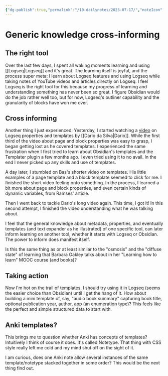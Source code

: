 ```yaml
---
{"dg-publish":true,"permalink":"/10-dailynotes/2023-07-17/","noteIcon":"2"}
---
```


# Generic knowledge cross-informing

## The right tool

Over the last few days, I spent all waking moments learning and using [[Logseq\|Logseq]] and it's great. The learning itself is joyful, and the process super meta: I learn about Logseq features and using Logseq while taking notes of YouTube videos and articles directly on Logseq. I feel Logseq is the right tool for this because my progress of learning and understanding something has never been so great. I figure Obsidian would do the job rather well too, but for now, Logseq's outliner capability and the granularity of blocks have won me over.

## Cross informing

Another thing I just experienced: Yesterday, I started watching a [video](https://www.youtube.com/watch?v=YSCfrQgrd2A&t=1374s) on Logseq properties and templates by [[Dario da Silva\|Dario]]. While the first third of the video about page and block properties was easy to grasp, I began getting lost as he covered templates. I experienced the same frustration when I first tried to learn about Obsidian's templates and the Templater plugin a few months ago. I even tried using it to no avail. In the end I never picked up any skills and use of templates.

A day later, I stumbled on Bas's shorter video on templates. His little examples of a page template and a block template seemed to click for me. I finished the short video feeling onto something. In the process, I learned a bit more about page and block properties, and even certain kinds of dynamic variables, from Ramses' article.

Then I went back to tackle Dario's long video again. This time, I got it! In this second attempt, I finished the video understanding what he was talking about.

I feel that the general knowledge about metadata, properties, and eventually templates (and text expander as he illustrated) of one specific tool, can later inform learning on another tool, whether it starts with Logseq or Obsidian. The power to inform does manifest itself.

Is this the same thing as or at least similar to the "osmosis" and the "diffuse state" of learning that Barbara Oakley talks about in her "Learning how to learn" MOOC course (and books)?

## Taking action

Now I'm hot on the trail of templates, I should try using it in Logseq (seems the easier choice than Obsidian) until I get the hang of it. How about building a mini template of, say, "audio book summary" capturing book title, optional publication year, author, app (an enumeration type)? This feels like the perfect and simple structured data to start with. 

## Anki templates?

This brings me to question whether Anki has concepts of templates? Intuitively I think of course it does. It's called Notetype. That thing with CSS style really left me cold and my mind shut off on the sight of it.

I am curious, does one Anki note allow several instances of the same template/notetype stacked together in some order? This would be the next thing find out.